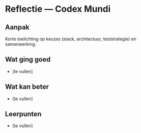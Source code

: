 
# Reflectie — Codex Mundi

Aanpak
------
Korte toelichting op keuzes (stack, architectuur, teststrategie) en samenwerking.

Wat ging goed
-------------
- [te vullen]

Wat kan beter
-------------
- [te vullen]

Leerpunten
----------
- [te vullen]

